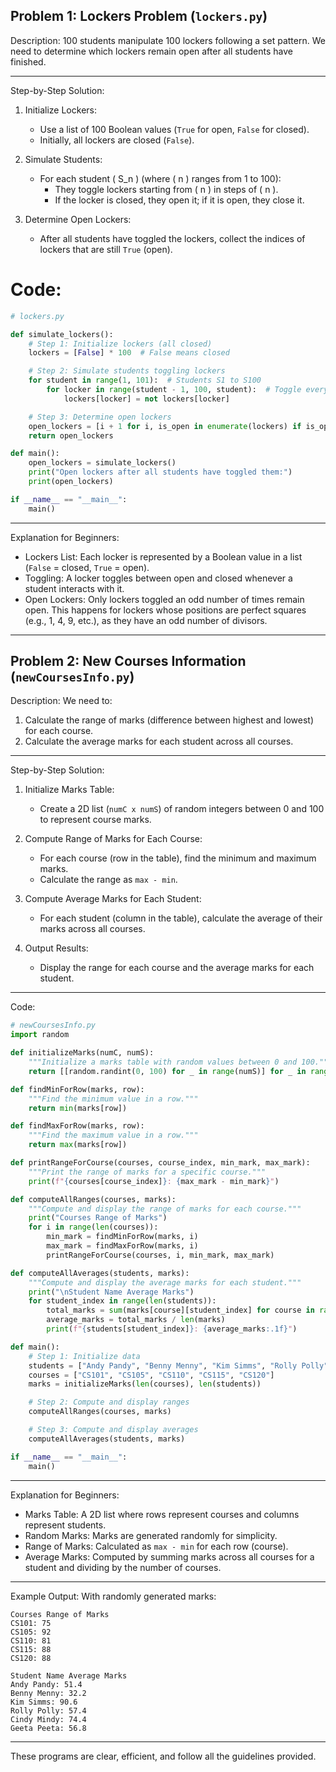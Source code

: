 ## Problem 1: Lockers Problem (`lockers.py`)

Description:
100 students manipulate 100 lockers following a set pattern. We need to determine which lockers remain open after all students have finished.

---

 Step-by-Step Solution:

1. Initialize Lockers:
   - Use a list of 100 Boolean values (`True` for open, `False` for closed).
   - Initially, all lockers are closed (`False`).

2. Simulate Students:
   - For each student \( S_n \) (where \( n \) ranges from 1 to 100):
     - They toggle lockers starting from \( n \) in steps of \( n \). 
     - If the locker is closed, they open it; if it is open, they close it.

3. Determine Open Lockers:
   - After all students have toggled the lockers, collect the indices of lockers that are still `True` (open).


#  Code:

```python
# lockers.py

def simulate_lockers():
    # Step 1: Initialize lockers (all closed)
    lockers = [False] * 100  # False means closed

    # Step 2: Simulate students toggling lockers
    for student in range(1, 101):  # Students S1 to S100
        for locker in range(student - 1, 100, student):  # Toggle every nth locker
            lockers[locker] = not lockers[locker]

    # Step 3: Determine open lockers
    open_lockers = [i + 1 for i, is_open in enumerate(lockers) if is_open]
    return open_lockers

def main():
    open_lockers = simulate_lockers()
    print("Open lockers after all students have toggled them:")
    print(open_lockers)

if __name__ == "__main__":
    main()
```

---

 Explanation for Beginners:
- Lockers List: Each locker is represented by a Boolean value in a list (`False` = closed, `True` = open).
- Toggling: A locker toggles between open and closed whenever a student interacts with it.
- Open Lockers: Only lockers toggled an odd number of times remain open. This happens for lockers whose positions are perfect squares (e.g., 1, 4, 9, etc.), as they have an odd number of divisors.

---

## Problem 2: New Courses Information (`newCoursesInfo.py`)

Description:
We need to:
1. Calculate the range of marks (difference between highest and lowest) for each course.
2. Calculate the average marks for each student across all courses.

---

 Step-by-Step Solution:

1. Initialize Marks Table:
   - Create a 2D list (`numC x numS`) of random integers between 0 and 100 to represent course marks.

2. Compute Range of Marks for Each Course:
   - For each course (row in the table), find the minimum and maximum marks.
   - Calculate the range as `max - min`.

3. Compute Average Marks for Each Student:
   - For each student (column in the table), calculate the average of their marks across all courses.

4. Output Results:
   - Display the range for each course and the average marks for each student.

---

 Code:

```python
# newCoursesInfo.py
import random

def initializeMarks(numC, numS):
    """Initialize a marks table with random values between 0 and 100."""
    return [[random.randint(0, 100) for _ in range(numS)] for _ in range(numC)]

def findMinForRow(marks, row):
    """Find the minimum value in a row."""
    return min(marks[row])

def findMaxForRow(marks, row):
    """Find the maximum value in a row."""
    return max(marks[row])

def printRangeForCourse(courses, course_index, min_mark, max_mark):
    """Print the range of marks for a specific course."""
    print(f"{courses[course_index]}: {max_mark - min_mark}")

def computeAllRanges(courses, marks):
    """Compute and display the range of marks for each course."""
    print("Courses Range of Marks")
    for i in range(len(courses)):
        min_mark = findMinForRow(marks, i)
        max_mark = findMaxForRow(marks, i)
        printRangeForCourse(courses, i, min_mark, max_mark)

def computeAllAverages(students, marks):
    """Compute and display the average marks for each student."""
    print("\nStudent Name Average Marks")
    for student_index in range(len(students)):
        total_marks = sum(marks[course][student_index] for course in range(len(marks)))
        average_marks = total_marks / len(marks)
        print(f"{students[student_index]}: {average_marks:.1f}")

def main():
    # Step 1: Initialize data
    students = ["Andy Pandy", "Benny Menny", "Kim Simms", "Rolly Polly", "Cindy Mindy", "Geeta Peeta"]
    courses = ["CS101", "CS105", "CS110", "CS115", "CS120"]
    marks = initializeMarks(len(courses), len(students))

    # Step 2: Compute and display ranges
    computeAllRanges(courses, marks)

    # Step 3: Compute and display averages
    computeAllAverages(students, marks)

if __name__ == "__main__":
    main()
```

---

 Explanation for Beginners:
- Marks Table: A 2D list where rows represent courses and columns represent students.
- Random Marks: Marks are generated randomly for simplicity.
- Range of Marks: Calculated as `max - min` for each row (course).
- Average Marks: Computed by summing marks across all courses for a student and dividing by the number of courses.

---

 Example Output:
With randomly generated marks:
```
Courses Range of Marks
CS101: 75
CS105: 92
CS110: 81
CS115: 88
CS120: 88

Student Name Average Marks
Andy Pandy: 51.4
Benny Menny: 32.2
Kim Simms: 90.6
Rolly Polly: 57.4
Cindy Mindy: 74.4
Geeta Peeta: 56.8
```

---

These programs are clear, efficient, and follow all the guidelines provided.
